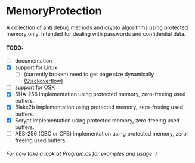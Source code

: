 # MemoryProtection
A collection of anti debug methods and crypto algorithms using protected memory only. Intended for dealing with passwords and confidential data.

#### TODO: 
- [ ] documentation
- [x] support for Linux
   - [ ] (currently broken) need to get page size dynamically [(Stackoverflow)](https://stackoverflow.com/questions/63871190/c-sharp-linux-getpagesize-returns-0)
- [ ] support for OSX
- [x] SHA-256 implementation using protected memory, zero-freeing used buffers.
- [x] Blake2b implementation using protected memory, zero-freeing used buffers.
- [x] Scrypt implementation using protected memory, zero-freeing used buffers.
- [ ] AES-256 (CBC or CFB) implementation using protected memory, zero-freeing used buffers.

###### For now take a look at Program.cs for examples and usage :)
